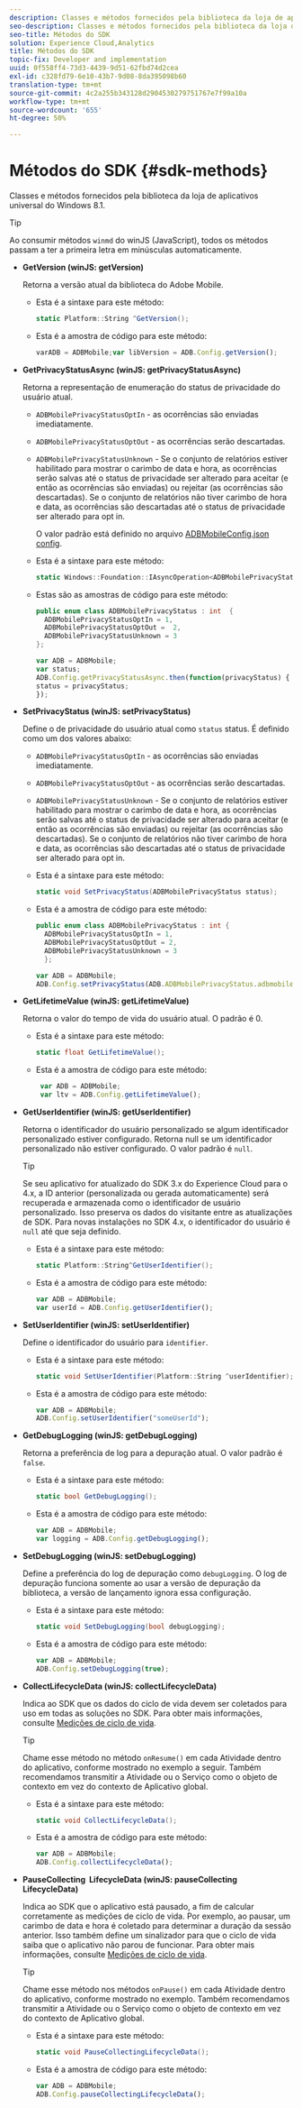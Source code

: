 ```yaml
---
description: Classes e métodos fornecidos pela biblioteca da loja de aplicativos universal do Windows 8.1.
seo-description: Classes e métodos fornecidos pela biblioteca da loja de aplicativos universal do Windows 8.1.
seo-title: Métodos do SDK
solution: Experience Cloud,Analytics
title: Métodos do SDK
topic-fix: Developer and implementation
uuid: 0f558ff4-73d3-4439-9d51-62fbd74d2cea
exl-id: c328fd79-6e10-43b7-9d08-8da395098b60
translation-type: tm+mt
source-git-commit: 4c2a255b343128d2904530279751767e7f99a10a
workflow-type: tm+mt
source-wordcount: '655'
ht-degree: 50%

---
```


# Métodos do SDK {#sdk-methods}

Classes e métodos fornecidos pela biblioteca da loja de aplicativos universal do Windows 8.1.

>[!TIP]
>
>Ao consumir métodos `winmd` do winJS (JavaScript), todos os métodos passam a ter a primeira letra em minúsculas automaticamente.

* **GetVersion (winJS: getVersion)**

   Retorna a versão atual da biblioteca do Adobe Mobile.

   * Esta é a sintaxe para este método:

      ```csharp
      static Platform::String ^GetVersion();
      ```

   * Esta é a amostra de código para este método:

      ```js
      varADB = ADBMobile;var libVersion = ADB.Config.getVersion(); 
      ```

* **GetPrivacyStatusAsync (winJS: getPrivacyStatusAsync)**

   Retorna a representação de enumeração do status de privacidade do usuário atual.

   * `ADBMobilePrivacyStatusOptIn` - as ocorrências são enviadas imediatamente.
   * `ADBMobilePrivacyStatusOptOut` - as ocorrências serão descartadas.
   * `ADBMobilePrivacyStatusUnknown` - Se o conjunto de relatórios estiver habilitado para mostrar o carimbo de data e hora, as ocorrências serão salvas até o status de privacidade ser alterado para aceitar (e então as ocorrências são enviadas) ou rejeitar (as ocorrências são descartadas). Se o conjunto de relatórios não tiver carimbo de hora e data, as ocorrências são descartadas até o status de privacidade ser alterado para opt in.

      O valor padrão está definido no arquivo [ADBMobileConfig.json config](/help/windows-appstore/c-configuration/c.json.md).

   * Esta é a sintaxe para este método:

      ```csharp
      static Windows::Foundation::IAsyncOperation<ADBMobilePrivacyStatus> ^getPrivacyStatusAsync(); 
      ```

   * Estas são as amostras de código para este método:

      ```csharp
      public enum class ADBMobilePrivacyStatus : int  {
        ADBMobilePrivacyStatusOptIn = 1, 
        ADBMobilePrivacyStatusOptOut =  2,
        ADBMobilePrivacyStatusUnknown = 3
      };
      ```

      ```js
      var ADB = ADBMobile;
      var status;
      ADB.Config.getPrivacyStatusAsync.then(function(privacyStatus) {
      status = privacyStatus;
      }); 
      ```

* **SetPrivacyStatus (winJS: setPrivacyStatus)**

   Define o de privacidade do usuário atual como `status` status. É definido como um dos valores abaixo:

   * `ADBMobilePrivacyStatusOptIn` - as ocorrências são enviadas imediatamente.
   * `ADBMobilePrivacyStatusOptOut` - as ocorrências serão descartadas.
   * `ADBMobilePrivacyStatusUnknown` - Se o conjunto de relatórios estiver habilitado para mostrar o carimbo de data e hora, as ocorrências serão salvas até o status de privacidade ser alterado para aceitar (e então as ocorrências são enviadas) ou rejeitar (as ocorrências são descartadas). Se o conjunto de relatórios não tiver carimbo de hora e data, as ocorrências são descartadas até o status de privacidade ser alterado para opt in.

   * Esta é a sintaxe para este método:

      ```csharp
      static void SetPrivacyStatus(ADBMobilePrivacyStatus status);
      ```

   * Esta é a amostra de código para este método:

      ```csharp
      public enum class ADBMobilePrivacyStatus : int {
        ADBMobilePrivacyStatusOptIn = 1,
        ADBMobilePrivacyStatusOptOut = 2,
        ADBMobilePrivacyStatusUnknown = 3
        }; 
      ```

      ```js
      var ADB = ADBMobile;
      ADB.Config.setPrivacyStatus(ADB.ADBMobilePrivacyStatus.adbmobilePrivacyStatusOptIn); 
      ```

* **GetLifetimeValue (winJS: getLifetimeValue)**

   Retorna o valor do tempo de vida do usuário atual. O padrão é 0.

   * Esta é a sintaxe para este método:

      ```csharp
      static float GetLifetimeValue();
      ```

   * Esta é a amostra de código para este método:

      ```js
       var ADB = ADBMobile;
       var ltv = ADB.Config.getLifetimeValue(); 
      ```

* **GetUserIdentifier (winJS: getUserIdentifier)**

   Retorna o identificador do usuário personalizado se algum identificador personalizado estiver configurado. Retorna null se um identificador personalizado não estiver configurado. O valor padrão é `null`.

   >[!TIP]
   >
   >Se seu aplicativo for atualizado do SDK 3.x do Experience Cloud para o 4.x, a ID anterior (personalizada ou gerada automaticamente) será recuperada e armazenada como o identificador de usuário personalizado. Isso preserva os dados do visitante entre as atualizações de SDK. Para novas instalações no SDK 4.x, o identificador do usuário é `null` até que seja definido.

   * Esta é a sintaxe para este método:

      ```csharp
      static Platform::String^GetUserIdentifier();
      ```

   * Esta é a amostra de código para este método:

      ```js
      var ADB = ADBMobile;
      var userId = ADB.Config.getUserIdentifier(); 
      ```

* **SetUserIdentifier (winJS: setUserIdentifier)**

   Define o identificador do usuário para `identifier`.

   * Esta é a sintaxe para este método:

      ```csharp
      static void SetUserIdentifier(Platform::String ^userIdentifier);
      ```

   * Esta é a amostra de código para este método:

      ```js
      var ADB = ADBMobile;
      ADB.Config.setUserIdentifier("someUserId"); 
      ```

* **GetDebugLogging (winJS: getDebugLogging)**

   Retorna a preferência de log para a depuração atual. O valor padrão é `false`.

   * Esta é a sintaxe para este método:

      ```csharp
      static bool GetDebugLogging(); 
      ```

   * Esta é a amostra de código para este método:

      ```js
      var ADB = ADBMobile;
      var logging = ADB.Config.getDebugLogging(); 
      ```

* **SetDebugLogging (winJS: setDebugLogging)**

   Define a preferência do log de depuração como `debugLogging`. O log de depuração funciona somente ao usar a versão de depuração da biblioteca, a versão de lançamento ignora essa configuração.

   * Esta é a sintaxe para este método:

      ```csharp
      static void SetDebugLogging(bool debugLogging); 
      ```

   * Esta é a amostra de código para este método:

      ```js
      var ADB = ADBMobile;
      ADB.Config.setDebugLogging(true); 
      ```

* **CollectLifecycleData (winJS: collectLifecycleData)**

   Indica ao SDK que os dados do ciclo de vida devem ser coletados para uso em todas as soluções no SDK. Para obter mais informações, consulte [Medições de ciclo de vida](/help/windows-appstore/metrics.md).

   >[!TIP]
   >
   >Chame esse método no método `onResume()` em cada Atividade dentro do aplicativo, conforme mostrado no exemplo a seguir. Também recomendamos transmitir a Atividade ou o Serviço como o objeto de contexto em vez do contexto de Aplicativo global.

   * Esta é a sintaxe para este método:

      ```csharp
      static void CollectLifecycleData();
      ```

   * Esta é a amostra de código para este método:

      ```js
      var ADB = ADBMobile;
      ADB.Config.collectLifecycleData(); 
      ```

* **PauseCollecting &#x200B; LifecycleData (winJS: pauseCollecting &#x200B; LifecycleData)**

   Indica ao SDK que o aplicativo está pausado, a fim de calcular corretamente as medições de ciclo de vida. Por exemplo, ao pausar, um carimbo de data e hora é coletado para determinar a duração da sessão anterior. Isso também define um sinalizador para que o ciclo de vida saiba que o aplicativo não parou de funcionar. Para obter mais informações, consulte [Medições de ciclo de vida](/help/windows-appstore/metrics.md).

   >[!TIP]
   >
   >Chame esse método nos métodos `onPause()` em cada Atividade dentro do aplicativo, conforme mostrado no exemplo. Também recomendamos transmitir a Atividade ou o Serviço como o objeto de contexto em vez do contexto de Aplicativo global.

   * Esta é a sintaxe para este método:

      ```csharp
      static void PauseCollectingLifecycleData();
      ```

   * Esta é a amostra de código para este método:

      ```js
      var ADB = ADBMobile;
      ADB.Config.pauseCollectingLifecycleData();
      ```
